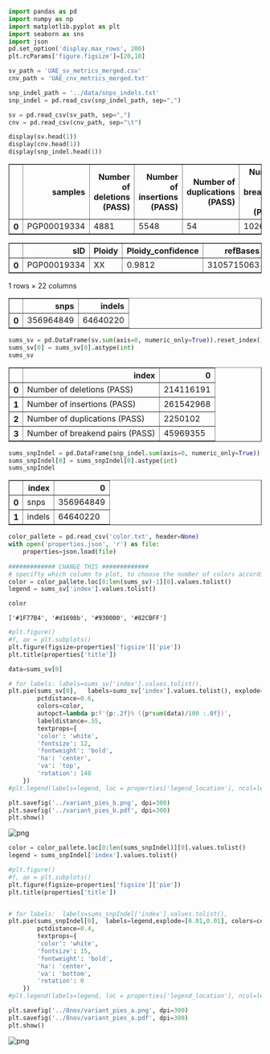 ```python
import pandas as pd
import numpy as np
import matplotlib.pyplot as plt
import seaborn as sns
import json
pd.set_option('display.max_rows', 200)
plt.rcParams['figure.figsize']=[20,10]
```


```python
sv_path = 'UAE_sv_metrics_merged.csv'
cnv_path = 'UAE_cnv_metrics_merged.txt'

snp_indel_path = '../data/snps_indels.txt'
snp_indel = pd.read_csv(snp_indel_path, sep=",")

sv = pd.read_csv(sv_path, sep=",")
cnv = pd.read_csv(cnv_path, sep="\t")

display(sv.head(1))
display(cnv.head(1))
display(snp_indel.head(1))
```


<div>
<style scoped>
    .dataframe tbody tr th:only-of-type {
        vertical-align: middle;
    }

    .dataframe tbody tr th {
        vertical-align: top;
    }

    .dataframe thead th {
        text-align: right;
    }
</style>
<table border="1" class="dataframe">
  <thead>
    <tr style="text-align: right;">
      <th></th>
      <th>samples</th>
      <th>Number of deletions (PASS)</th>
      <th>Number of insertions (PASS)</th>
      <th>Number of duplications (PASS)</th>
      <th>Number of breakend pairs (PASS)</th>
    </tr>
  </thead>
  <tbody>
    <tr>
      <th>0</th>
      <td>PGP00019334</td>
      <td>4881</td>
      <td>5548</td>
      <td>54</td>
      <td>1026</td>
    </tr>
  </tbody>
</table>
</div>



<div>
<style scoped>
    .dataframe tbody tr th:only-of-type {
        vertical-align: middle;
    }

    .dataframe tbody tr th {
        vertical-align: top;
    }

    .dataframe thead th {
        text-align: right;
    }
</style>
<table border="1" class="dataframe">
  <thead>
    <tr style="text-align: right;">
      <th></th>
      <th>sID</th>
      <th>Ploidy</th>
      <th>Ploidy_confidence</th>
      <th>refBases</th>
      <th>avg_align_cov</th>
      <th>num_align_records</th>
      <th>num_filt_records_all</th>
      <th>num_filt_records_all_ratio</th>
      <th>num_filt_records_dup</th>
      <th>num_filt_records_MAPQ</th>
      <th>...</th>
      <th>num_filt_records_umap_ratio</th>
      <th>cov_uniformity</th>
      <th>num_target_int</th>
      <th>num_segments</th>
      <th>num_amplifications</th>
      <th>num_deletions</th>
      <th>num_pass_amplifications</th>
      <th>num_pass_amplifications_ratio</th>
      <th>num_pas_deletions</th>
      <th>num_pas_deletions_ratio</th>
    </tr>
  </thead>
  <tbody>
    <tr>
      <th>0</th>
      <td>PGP00019334</td>
      <td>XX</td>
      <td>0.9812</td>
      <td>3105715063</td>
      <td>44.04</td>
      <td>997849408</td>
      <td>68851034</td>
      <td>6.9</td>
      <td>0,0</td>
      <td>59989365</td>
      <td>...</td>
      <td>0.89</td>
      <td>0.14</td>
      <td>2430115</td>
      <td>1935</td>
      <td>163</td>
      <td>566</td>
      <td>88</td>
      <td>53.99</td>
      <td>70</td>
      <td>12.37</td>
    </tr>
  </tbody>
</table>
<p>1 rows × 22 columns</p>
</div>



<div>
<style scoped>
    .dataframe tbody tr th:only-of-type {
        vertical-align: middle;
    }

    .dataframe tbody tr th {
        vertical-align: top;
    }

    .dataframe thead th {
        text-align: right;
    }
</style>
<table border="1" class="dataframe">
  <thead>
    <tr style="text-align: right;">
      <th></th>
      <th>snps</th>
      <th>indels</th>
    </tr>
  </thead>
  <tbody>
    <tr>
      <th>0</th>
      <td>356964849</td>
      <td>64640220</td>
    </tr>
  </tbody>
</table>
</div>



```python
sums_sv = pd.DataFrame(sv.sum(axis=0, numeric_only=True)).reset_index()
sums_sv[0] = sums_sv[0].astype(int)
sums_sv
```




<div>
<style scoped>
    .dataframe tbody tr th:only-of-type {
        vertical-align: middle;
    }

    .dataframe tbody tr th {
        vertical-align: top;
    }

    .dataframe thead th {
        text-align: right;
    }
</style>
<table border="1" class="dataframe">
  <thead>
    <tr style="text-align: right;">
      <th></th>
      <th>index</th>
      <th>0</th>
    </tr>
  </thead>
  <tbody>
    <tr>
      <th>0</th>
      <td>Number of deletions (PASS)</td>
      <td>214116191</td>
    </tr>
    <tr>
      <th>1</th>
      <td>Number of insertions (PASS)</td>
      <td>261542968</td>
    </tr>
    <tr>
      <th>2</th>
      <td>Number of duplications (PASS)</td>
      <td>2250102</td>
    </tr>
    <tr>
      <th>3</th>
      <td>Number of breakend pairs (PASS)</td>
      <td>45969355</td>
    </tr>
  </tbody>
</table>
</div>




```python
sums_snpIndel = pd.DataFrame(snp_indel.sum(axis=0, numeric_only=True)).reset_index()
sums_snpIndel[0] = sums_snpIndel[0].astype(int)
sums_snpIndel
```




<div>
<style scoped>
    .dataframe tbody tr th:only-of-type {
        vertical-align: middle;
    }

    .dataframe tbody tr th {
        vertical-align: top;
    }

    .dataframe thead th {
        text-align: right;
    }
</style>
<table border="1" class="dataframe">
  <thead>
    <tr style="text-align: right;">
      <th></th>
      <th>index</th>
      <th>0</th>
    </tr>
  </thead>
  <tbody>
    <tr>
      <th>0</th>
      <td>snps</td>
      <td>356964849</td>
    </tr>
    <tr>
      <th>1</th>
      <td>indels</td>
      <td>64640220</td>
    </tr>
  </tbody>
</table>
</div>




```python
color_pallete = pd.read_csv('color.txt', header=None)
with open('properties.json', 'r') as file:
    properties=json.load(file)
    
############# CHANGE THIS #############
# specifty which column to plot, to choose the number of colors accordingly
color = color_pallete.loc[0:len(sums_sv)-1][0].values.tolist()
legend = sums_sv['index'].values.tolist()
```


```python
color
```




    ['#1F77B4', '#d1698b', '#930000', '#82CBFF']




```python
#plt.figure()
#f, ax = plt.subplots()
plt.figure(figsize=properties['figsize']['pie'])
plt.title(properties['title'])

data=sums_sv[0]

# for labels: labels=sums_sv['index'].values.tolist(),
plt.pie(sums_sv[0],   labels=sums_sv['index'].values.tolist(), explode=[0.01,0.01,0.1,0.01], 
        pctdistance=0.6,
        colors=color, 
        autopct=lambda p:f'{p:.2f}% ({p*sum(data)/100 :.0f})', 
        labeldistance=.55,
        textprops={
        'color': 'white',
        'fontsize': 12,
        'fontweight': 'bold',
        'ha': 'center',
        'va': 'top',
        'rotation': 148
    })
#plt.legend(labels=legend, loc = properties['legend_location'], ncol=len(legend))

plt.savefig('../variant_pies_b.png', dpi=300)
plt.savefig('../variant_pies_b.pdf', dpi=300)
plt.show()
```


    
![png](variant_pies_files/variant_pies_6_0.png)
    



```python
color = color_pallete.loc[0:len(sums_snpIndel)][0].values.tolist()
legend = sums_snpIndel['index'].values.tolist()

#plt.figure()
#f, ax = plt.subplots()
plt.figure(figsize=properties['figsize']['pie'])
plt.title(properties['title'])


# for labels:  labels=sums_snpIndel['index'].values.tolist(), 
plt.pie(sums_snpIndel[0],  labels=legend,explode=[0.01,0.01], colors=color, autopct=lambda p:f'{p:.2f}% ({p*sum(data)/100 :.0f})',labeldistance=.5,
        pctdistance=0.4,
        textprops={
        'color': 'white',
        'fontsize': 15,
        'fontweight': 'bold',
        'ha': 'center',
        'va': 'bottom',
        'rotation': 0
    })
#plt.legend(labels=legend, loc = properties['legend_location'], ncol=len(legend))

plt.savefig('../8nov/variant_pies_a.png', dpi=300)
plt.savefig('../8nov/variant_pies_a.pdf', dpi=300)
plt.show()
```


    
![png](variant_pies_files/variant_pies_7_0.png)
    



```python

```
